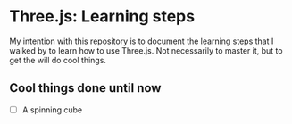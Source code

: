 # Three.js: Learning steps

My intention with this repository is to document the learning steps that I walked by to learn how to use Three.js. Not necessarily to master it, but to get the will do cool things.

## Cool things done until now
- [ ] A spinning cube
